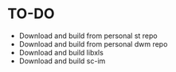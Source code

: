 # TO-DO

- Download and build from personal st repo
- Download and build from personal dwm repo
- Download and build libxls
- Download and build sc-im
